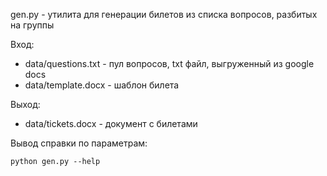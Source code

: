 gen.py - утилита для генерации билетов из списка вопросов, разбитых на группы

Вход:
* data/questions.txt - пул вопросов, txt файл, выгруженный из google docs
* data/template.docx - шаблон билета

Выход:
* data/tickets.docx - документ с билетами

Вывод справки по параметрам:

`python gen.py --help`

